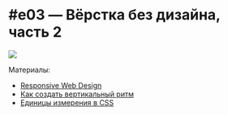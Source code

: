 # #e03 — Вёрстка без дизайна, часть 2

[![](https://img.youtube.com/vi/0TBTUbyNqaM/maxresdefault.jpg)](https://www.youtube.com/watch?v=0TBTUbyNqaM)

Материалы:
- [Responsive Web Design](https://alistapart.com/article/responsive-web-design/)
- [Как создать вертикальный ритм](https://designmodo.com/vertical-rhythm/)
- [Единицы измерения в CSS](https://css-tricks.com/the-lengths-of-css/)
